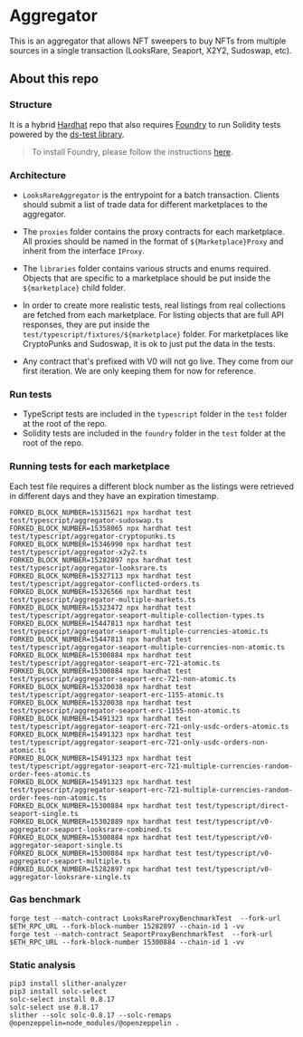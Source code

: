 # Aggregator

This is an aggregator that allows NFT sweepers to buy NFTs from multiple sources in a single transaction (LooksRare, Seaport, X2Y2, Sudoswap, etc).

## About this repo

### Structure

It is a hybrid [Hardhat](https://hardhat.org/) repo that also requires [Foundry](https://book.getfoundry.sh/index.html) to run Solidity tests powered by the [ds-test library](https://github.com/dapphub/ds-test/).

> To install Foundry, please follow the instructions [here](https://book.getfoundry.sh/getting-started/installation.html).

### Architecture

- `LooksRareAggregator` is the entrypoint for a batch transaction. Clients should submit a list of trade data for different marketplaces to the aggregator.

- The `proxies` folder contains the proxy contracts for each marketplace. All proxies should be named in the format of `${Marketplace}Proxy` and inherit from the interface `IProxy`.

- The `libraries` folder contains various structs and enums required. Objects that are specific to a marketplace should be put inside the `${marketplace}` child folder.

- In order to create more realistic tests, real listings from real collections are fetched from each marketplace. For listing objects that are full API responses, they are put inside the `test/typescript/fixtures/${marketplace}` folder. For marketplaces like CryptoPunks and Sudoswap, it is ok to just put the data in the tests.

- Any contract that's prefixed with V0 will not go live. They come from our first iteration. We are only keeping them for now for reference.

### Run tests

- TypeScript tests are included in the `typescript` folder in the `test` folder at the root of the repo.
- Solidity tests are included in the `foundry` folder in the `test` folder at the root of the repo.

### Running tests for each marketplace

Each test file requires a different block number as the listings were retrieved in different days and they have an expiration timestamp.

```shell
FORKED_BLOCK_NUMBER=15315621 npx hardhat test test/typescript/aggregator-sudoswap.ts
FORKED_BLOCK_NUMBER=15358065 npx hardhat test test/typescript/aggregator-cryptopunks.ts
FORKED_BLOCK_NUMBER=15346990 npx hardhat test test/typescript/aggregator-x2y2.ts
FORKED_BLOCK_NUMBER=15282897 npx hardhat test test/typescript/aggregator-looksrare.ts
FORKED_BLOCK_NUMBER=15327113 npx hardhat test test/typescript/aggregator-conflicted-orders.ts
FORKED_BLOCK_NUMBER=15326566 npx hardhat test test/typescript/aggregator-multiple-markets.ts
FORKED_BLOCK_NUMBER=15323472 npx hardhat test test/typescript/aggregator-seaport-multiple-collection-types.ts
FORKED_BLOCK_NUMBER=15447813 npx hardhat test test/typescript/aggregator-seaport-multiple-currencies-atomic.ts
FORKED_BLOCK_NUMBER=15447813 npx hardhat test test/typescript/aggregator-seaport-multiple-currencies-non-atomic.ts
FORKED_BLOCK_NUMBER=15300884 npx hardhat test test/typescript/aggregator-seaport-erc-721-atomic.ts
FORKED_BLOCK_NUMBER=15300884 npx hardhat test test/typescript/aggregator-seaport-erc-721-non-atomic.ts
FORKED_BLOCK_NUMBER=15320038 npx hardhat test test/typescript/aggregator-seaport-erc-1155-atomic.ts
FORKED_BLOCK_NUMBER=15320038 npx hardhat test test/typescript/aggregator-seaport-erc-1155-non-atomic.ts
FORKED_BLOCK_NUMBER=15491323 npx hardhat test test/typescript/aggregator-seaport-erc-721-only-usdc-orders-atomic.ts
FORKED_BLOCK_NUMBER=15491323 npx hardhat test test/typescript/aggregator-seaport-erc-721-only-usdc-orders-non-atomic.ts
FORKED_BLOCK_NUMBER=15491323 npx hardhat test test/typescript/aggregator-seaport-erc-721-multiple-currencies-random-order-fees-atomic.ts
FORKED_BLOCK_NUMBER=15491323 npx hardhat test test/typescript/aggregator-seaport-erc-721-multiple-currencies-random-order-fees-non-atomic.ts
FORKED_BLOCK_NUMBER=15300884 npx hardhat test test/typescript/direct-seaport-single.ts
FORKED_BLOCK_NUMBER=15302889 npx hardhat test test/typescript/v0-aggregator-seaport-looksrare-combined.ts
FORKED_BLOCK_NUMBER=15300884 npx hardhat test test/typescript/v0-aggregator-seaport-single.ts
FORKED_BLOCK_NUMBER=15300884 npx hardhat test test/typescript/v0-aggregator-seaport-multiple.ts
FORKED_BLOCK_NUMBER=15282897 npx hardhat test test/typescript/v0-aggregator-looksrare-single.ts
```

### Gas benchmark

```
forge test --match-contract LooksRareProxyBenchmarkTest  --fork-url $ETH_RPC_URL --fork-block-number 15282897 --chain-id 1 -vv
forge test --match-contract SeaportProxyBenchmarkTest  --fork-url $ETH_RPC_URL --fork-block-number 15300884 --chain-id 1 -vv
```

### Static analysis

```
pip3 install slither-analyzer
pip3 install solc-select
solc-select install 0.8.17
solc-select use 0.8.17
slither --solc solc-0.8.17 --solc-remaps @openzeppelin=node_modules/@openzeppelin .
```
